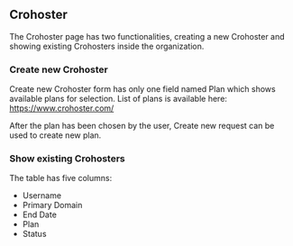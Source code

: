 ## Crohoster


The Crohoster page has two functionalities, creating a new Crohoster and showing existing Crohosters inside the organization.


### Create new Crohoster

Create new Crohoster form has only one field named Plan which shows available plans for selection. List of plans is available here: https://www.crohoster.com/

After the plan has been chosen by the user, Create new request can be used to create new plan. 


### Show existing Crohosters
 
The table has five columns:
  - Username
  - Primary Domain
  - End Date
  - Plan
  - Status